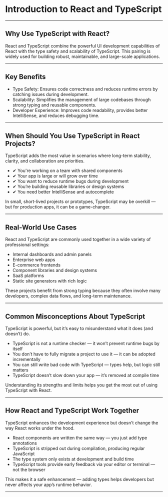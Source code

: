 # Introduction to React and TypeScript

---

## Why Use TypeScript with React?

React and TypeScript combine the powerful UI development capabilities of React with the type safety and scalability of TypeScript. This pairing is widely used for building robust, maintainable, and large-scale applications.

---

## Key Benefits

- <span class="emphasis">Type Safety:</span> Ensures code correctness and reduces runtime errors by catching issues during development.
- <span class="emphasis">Scalability:</span> Simplifies the management of large codebases through strong typing and reusable components.
- <span class="emphasis">Developer Experience:</span> Improves code readability, provides better IntelliSense, and reduces debugging time.

---

## When Should You Use TypeScript in React Projects?

TypeScript adds the most value in scenarios where long-term stability, clarity, and collaboration are priorities.

- ✔ You're working on a team with shared components  
- ✔ Your app is large or will grow over time  
- ✔ You want to reduce runtime bugs during development  
- ✔ You’re building reusable libraries or design systems  
- ✔ You need better IntelliSense and autocomplete

In small, short-lived projects or prototypes, TypeScript may be overkill — but for production apps, it can be a game-changer.

---

## Real-World Use Cases

React and TypeScript are commonly used together in a wide variety of professional settings:

- Internal dashboards and admin panels  
- Enterprise web apps  
- E-commerce frontends  
- Component libraries and design systems  
- SaaS platforms  
- Static site generators with rich logic

These projects benefit from strong typing because they often involve many developers, complex data flows, and long-term maintenance.

---

## Common Misconceptions About TypeScript

TypeScript is powerful, but it’s easy to misunderstand what it does (and doesn’t) do.

- TypeScript is not a runtime checker — it won’t prevent runtime bugs by itself  
- You don’t have to fully migrate a project to use it — it can be adopted incrementally  
- You can still write bad code with TypeScript — types help, but logic still matters  
- TypeScript doesn’t slow down your app — it’s removed at compile time

Understanding its strengths and limits helps you get the most out of using TypeScript with React.

---

## How React and TypeScript Work Together

TypeScript enhances the development experience but doesn't change the way React works under the hood.

- React components are written the same way — you just add type annotations  
- TypeScript is stripped out during compilation, producing regular JavaScript  
- The type system only exists at development and build time  
- TypeScript tools provide early feedback via your editor or terminal — not the browser

This makes it a safe enhancement — adding types helps developers but never affects your app’s runtime behavior.

---
